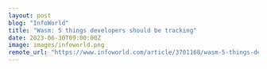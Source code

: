 ```yaml
---
layout: post
blog: "InfoWorld"
title: "Wasm: 5 things developers should be tracking"
date: 2023-06-30T09:00:00Z
image: images/infoworld.png
remote_url: "https://www.infoworld.com/article/3701168/wasm-5-things-developers-should-be-tracking.html#tk.rss_applicationdevelopment"
---
```

